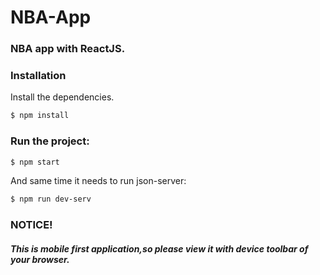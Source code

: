 # NBA-App
### NBA app with ReactJS.

### Installation

Install the dependencies.

```sh
$ npm install
```

### Run the project:

```sh
$ npm start
```
And same time it needs to run json-server:

```sh
$ npm run dev-serv
```

### NOTICE!
##### This is mobile first application,so please view it with device toolbar of your browser.
